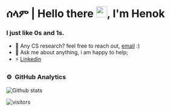 # ሰላም | Hello there <img src="https://github.com/TheDudeThatCode/TheDudeThatCode/blob/master/Assets/Hi.gif" height="29px" width="29px">, I'm Henok 

### I just like 0s and 1s.  
- 💼 Any CS research? feel free to reach out, [email](mailto:henokb2124@gmail.com) :)
- 💬 Ask me about anything, i am happy to help;
- ⚡ [Linkedin](https://www.linkedin.com/in/henok-b-ademtew-7729b2183/)

  
### ⚙️ &nbsp;GitHub Analytics
![Github stats](https://github-readme-stats.vercel.app/api?username=HenokB&show_icons=true&theme=navy&hide=issues)

  
![visitors](https://visitor-badge.laobi.icu/badge?page_id=HenokB.HenokB)
  
<br/>


